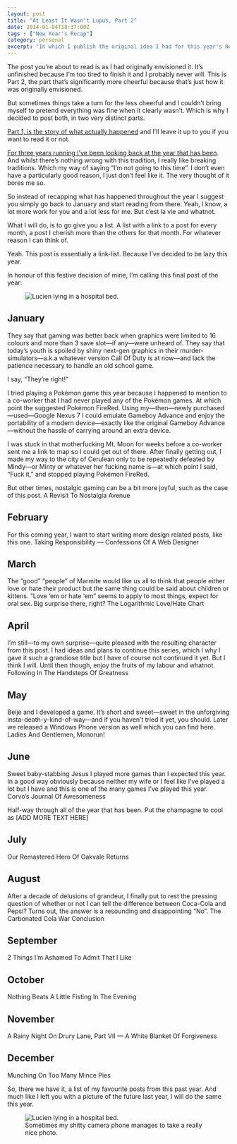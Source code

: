 ```yaml
---
layout: post
title: "At Least It Wasn’t Lupus, Part 2"
date: 2014-01-04T18:37:00Z
tags : ["New Year's Recap"]
category: personal
excerpt: "In which I publish the original idea I had for this year's New Year's Eve Recap."
---
```

The post you’re about to read is as I had originally envisioned it. It’s unfinished because I’m too tired to finish it and I probably never will. This is Part 2, the part that’s significantly more cheerful because that’s just how it was originally envisioned.

But sometimes things take a turn for the less cheerful and I couldn’t bring myself to pretend everything was fine when it clearly wasn’t. Which is why I decided to post both, in two very distinct parts.

[Part 1, is the story of what actually happened][lupus1] and I’ll leave it up to you if you want to read it or not.


[For three years running I’ve been looking back at the year that has been][topic]. And whilst there’s nothing wrong with this tradition, I really like breaking traditions. Which my way of saying “I’m not going to this time”. I don’t even have a particularly good reason, I just don’t feel like it. The very thought of it bores me so.

So instead of recapping what has happened throughout the year I suggest you simply go back to January and start reading from there. Yeah, I know, a lot more work for you and a lot less for me. But c’est la vie and whatnot.

What I will do, is to go give you a list. A list with a link to a post for every month, a post I cherish more than the others for that month. For whatever reason I can think of.

Yeah. This post is essentially a link-list. Because I’ve decided to be lazy this year.

In honour of this festive decision of mine, I’m calling this final post of the year:

<figure>
	<img class="js-lazy-load" data-original="/assets/posts/2014/january/at-least-it-wasnt-lupus-part-2/the-ultimate-monthly-update.png" alt="Lucien lying in a hospital bed.">
</figure>

## January
They say that gaming was better back when graphics were limited to 16 colours and more than 3 save slot—if any—were unheard of. They say that today’s youth is spoiled by shiny next-gen graphics in their murder-simulators—a.k.a whatever version Call Of Duty is at now—and lack the patience necessary to handle an old school game.

I say, “They’re right!”

I tried playing a Pokémon game this year because I happened to mention to a co-worker that I had never played any of the Pokémon games. At which point the suggested Pokémon FireRed. Using my—then—newly purchased—used—Google Nexus 7 I could emulate Gameboy Advance and enjoy the portability of a modern device—exactly like the original Gameboy Advance—without the hassle of carrying around an extra device.

I was stuck in that motherfucking Mt. Moon for weeks before a co-worker sent me a link to map so I could get out of there. After finally getting out, I made my way to the city of Cerulean only to be repeatedly defeated by Mindy—or Minty or whatever her fucking name is—at which point I said, “Fuck it,” and stopped playing Pokémon FireRed.

But other times, nostalgic gaming can be a bit more joyful, such as the case of this post.
A Revisit To Nostalgia Avenue

## February
For this coming year, I want to start writing more design related posts, like this one.
Taking Responsibility — Confessions Of A Web Designer

## March
The “good” “people” of Marmite would like us all to think that people either love or hate their product but the same thing could be said about children or kittens. “Love ‘em or hate ‘em” seems to apply to most things, expect for oral sex. Big surprise there, right?
The Logarithmic Love/Hate Chart

## April
I’m still—to my own surprise—quite pleased with the resulting character from this post. I had ideas and plans to continue this series, which I why I gave it such a grandiose title but I have of course not continued it yet. But I think I will. Until then though, enjoy the fruits of my labour and whatnot.
Following In The Handsteps Of Greatness

## May
Beije and I developed a game. It’s short and sweet—sweet in the unforgiving insta-death-y-kind-of-way—and if you haven’t tried it yet, you should. Later we released a Windows Phone version as well which you can find here.
Ladies And Gentlemen, Monorun!

## June
Sweet baby-stabbing Jesus I played more games than I expected this year. In a good way obviously because neither my wife or I feel like I’ve played a lot but I have and this is one of the many games I’ve played this year.
Corvo’s Journal Of Awesomeness

Half-way through all of the year that has been. Put the champagne to cool as [ADD MORE TEXT HERE]

## July
Our Remastered Hero Of Oakvale Returns

## August
After a decade of delusions of grandeur, I finally put to rest the pressing question of whether or not I can tell the difference between Coca-Cola and Pepsi? Turns out, the answer is a resounding and disappointing “No”.
The Carbonated Cola War Conclusion

## September
2 Things I’m Ashamed To Admit That I Like

## October
Nothing Beats A Little Fisting In The Evening

## November
A Rainy Night On Drury Lane, Part VII — A White Blanket Of Forgiveness

## December
Munching On Too Many Mince Pies

So, there we have it, a list of my favourite posts from this past year. And much like I left you with a picture of the future last year, I will do the same this year.

<figure>
	<img class="js-lazy-load" data-original="/assets/posts/2014/january/at-least-it-wasnt-lupus-part-2/untitled.jpg" alt="Lucien lying in a hospital bed.">
	<figcaption>Sometimes my shitty camera phone manages to take a really nice photo.</figcaption>
</figure>

[lupus1]: /blog/at-least-it-wasnt-lupus-part-1
[topic]: /topics/#New+Year's+Recap
